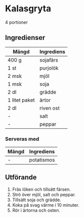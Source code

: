 # Kalasgryta
4 portioner
## Ingredienser

Mängd|Ingrediens
------------ | -------------
400 g|sojafärs
1 st|purjolök
2 msk|mjöl
1 msk|soja
2 dl|grädde
1 litet paket|ärtor
2 dl|riven ost
\-|salt
\-|peppar


### Serveras med

Mängd| Ingrediens
------------ | -------------
\-|potatismos

## Utförande
1. Fräs löken och tillsätt färsen.
2. Strö över mjöl, salt och peppar.
3. Tillsätt soja och grädde.
4. Koka på svag värme i 10 minuter.
5. Rör i ärtorna och osten.

